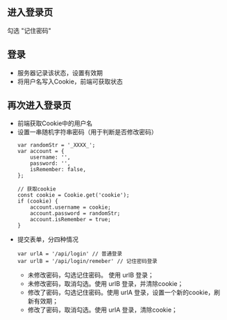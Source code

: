 ## 进入登录页
勾选 "记住密码"

## 登录
- 服务器记录该状态，设置有效期
- 将用户名写入Cookie，前端可获取状态

## 再次进入登录页
- 前端获取Cookie中的用户名
- 设置一串随机字符串密码（用于判断是否修改密码）
  ```
  var randomStr = '_XXXX_';
  var account = {
      username: '',
      password: '',
      isRemember: false,
  };

  // 获取cookie
  const cookie = Cookie.get('cookie');
  if (cookie) {
      account.username = cookie;
      account.password = randomStr;
      account.isRemember = true;
  }
  ```
- 提交表单，分四种情况
  ```
  var urlA = '/api/login' // 普通登录
  var urlB = '/api/login/remeber' // 记住密码登录
  ```
    - 未修改密码，勾选记住密码。 使用 urlB 登录；
    - 未修改密码，取消勾选。使用 urlB 登录，并清除cookie；
    - 修改了密码，勾选记住密码。使用 urlA 登录，设置一个新的cookie，刷新有效期；
    - 修改了密码，取消勾选。使用 urlA 登录，清除cookie；